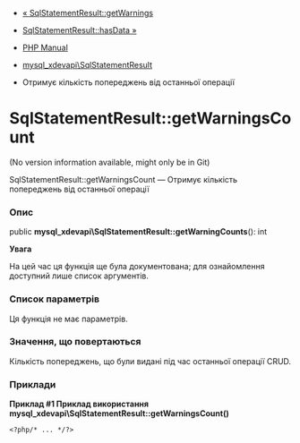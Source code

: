 - [«
SqlStatementResult::getWarnings](mysql-xdevapi-sqlstatementresult.getwarnings.md)
- [SqlStatementResult::hasData
»](mysql-xdevapi-sqlstatementresult.hasdata.md)

- [PHP Manual](index.md)
- [mysql_xdevapi\SqlStatementResult](class.mysql-xdevapi-sqlstatementresult.md)
- Отримує кількість попереджень від останньої операції

# SqlStatementResult::getWarningsCount

(No version information available, might only be in Git)

SqlStatementResult::getWarningsCount — Отримує кількість
попереджень від останньої операції

### Опис

public **mysql_xdevapi\SqlStatementResult::getWarningCounts**(): int

**Увага**

На цей час ця функція ще була документована; для
ознайомлення доступний лише список аргументів.

### Список параметрів

Ця функція не має параметрів.

### Значення, що повертаються

Кількість попереджень, що були видані під час останньої операції CRUD.

### Приклади

**Приклад #1 Приклад використання
**mysql_xdevapi\SqlStatementResult::getWarningsCount()****

` <?php/* ... */?> `

